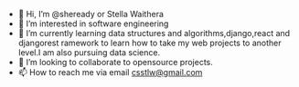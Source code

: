 - 👋 Hi, I’m @sheready or Stella Waithera
- 👀 I’m interested in software engineering
- 🌱 I’m currently learning data structures and algorithms,django,react and djangorest ramework to learn how to take my web projects to another level.I am also pursuing data science.
- 💞️ I’m looking to collaborate to opensource projects.
- 📫 How to reach me via email csstlw@gmail.com

<!---
sheready/sheready is a ✨ special ✨ repository because its `README.md` (this file) appears on your GitHub profile.
You can click the Preview link to take a look at your changes.
--->
